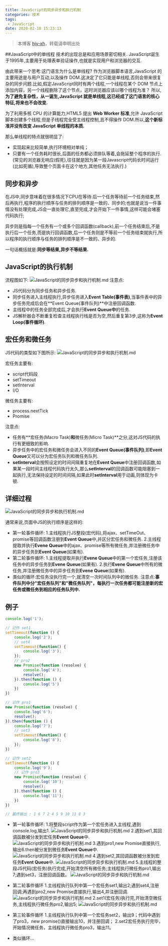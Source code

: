```yaml
---
title: JavaScript的同步异步和执行机制
categories: 技术
tags:
 - JavaScript
date: 2020-02-10 15:23:13
---
```


>本博客 [hjy-xh](https://hjy-xh.github.io/)，转载请申明出处

##JavaScript中的单线程
技术的出现总是和应用场景密切相关.
JavaScript诞生于1995年,主要用于处理表单验证操作,也就是实现用户和浏览器的交互.

由此带来一个思考:这门语言为什么是单线程?
作为浏览器脚本语言,JavaScript 的主要用途是与用户互动,以及操作 DOM.这决定了它只能是单线程,否则会带来很复杂的同步问题.比如,假定JavaScript同时有两个线程,一个线程在某个 DOM 节点上添加内容，另一个线程删除了这个节点，这时浏览器应该以哪个线程为准？
所以,**为了避免复杂性，从一诞生,JavaScript 就是单线程,这已经成了这门语言的核心特征,将来也不会改变.**

为了利用多核 CPU 的计算能力,HTML5 提出 **Web Worker 标准**,允许 JavaScript 脚本创建多个线程,但是子线程完全受主线程控制,且不得操作 DOM.所以,**这个新标准并没有改变 JavaScript 单线程的本质.**

那么单线程的特点就很明显了:
- 实现起来比较简单,执行环境相对单纯；
- 只要有一个任务耗时很长,后面的任务都必须排队等着,会拖延整个程序的执行.
(常见的浏览器无响应(假死),往往就是因为某一段Javascript代码长时间运行(比如死循),导致整个页面卡在这个地方,其他任务无法执行.)

## 同步和异步
在JS中,同步意味着在很多情况下CPU在等待:后一个任务等待前一个任务结束,然后再执行,程序的执行顺序与任务的排列顺序是一致的、同步的;也就是说当一件事情没有处理完成,JS会一直处理它,直至完成,才会开始下一件事情,这样可能会堵塞代码执行;

异步则是指每一个任务有一个或多个回调函数(callback),前一个任务结束后,不是执行后一个任务,而是执行回调函数,后一个任务则是不等前一个任务结束就执行,所以程序的执行顺序与任务的排列顺序是不一致的、异步的.

一句话概括就是:**同步等结果,异步不等结果.**

## JavaScript的执行机制
流程图如下:
![JavaScript的同步异步和执行机制.md](JavaScript的同步异步和执行机制/1.png)
注意点:
- JS代码分为同步任务和异步任务.
- 同步任务进入主线程执行,异步任务进入**Event Table(事件表)**,当事件表中的异步任务完成后会在**Event Queue(事件队列)**中注册回调函数.
- 主线程中的任务全部完成后,才会执行**Event Queue中**的任务.
- JS解析器会不断重复检查主线程执行栈是否为空,然后重复第3步,这称为**Event Loop(事件循环)**.

## 宏任务和微任务
JS代码的类型如下图所示:
![JavaScript的同步异步和执行机制.md](JavaScript的同步异步和执行机制/2.png)

宏任务主要有:
- script代码段
- setTimeout
- setInterval
- I/O

微任务主要有:
- process.nextTick
- Promise

注意点:
- 任务有**宏任务(Macro Task)**和**微任务(Micro Task)**之分,这对JS代码的执行有更细致的影响.
- 异步任务中的宏任务和微任务会进入不同的**Event Queue(事件队列)**,即**Event Queue**又可以分为宏任务队列和微任务队列.
- **setInterval**会按照设定的时间间隔重复地在**Event Queue**中注册回调函数,如果某一段时间主线程代码执行太久,那么**setInterval**的回调函数可能阻塞到一起执行,无法保持设定的时间间隔,如果此时**setInterval**用于动画,则体现为卡顿.

## 详细过程
![JavaScript的同步异步和执行机制.md](JavaScript的同步异步和执行机制/3.png)

通常来说,页面中JS的执行顺序是这样的:
- 第一轮事件循环:
	1.主线程执行JS整段(宏代码),将ajax、setTimeOut、promise等回调函数注册到**Event Queue**中,并区分宏任务和微任务.
	2.主线程提取并执行**Evene Queue**中的ajax、promise等所有微任务,并注册微任务中的异步任务到**Event Queue**(如果有).
- 第二轮事件循环:
	1.主线程提取并执行**Evene Queue**中的第一个宏任务,注册该任务中的异步任务到**Evene Queue**(如果有).
	2.执行**Evene Queue**中所有的微任务,并注册微任务中的异步任务到**Evene Queue**(如果有).
- 类似的循环:宏任务没执行完一个,就清空一次时间队列中的微任务.
注意点:**事件队列中分"宏任务队列"和"微任务队列"，每执行一次任务都可能注册新的宏任务或微任务到相应的任务队列中.**

## 例子
```javascript
console.log('1');

// 记作 set1
setTimeout(function () {
    console.log('2');
    // set4
    setTimeout(function() {
        console.log('3');
    });
    // pro2
    new Promise(function (resolve) {
        console.log('4');
        resolve();
    }).then(function () {
        console.log('5')
    })
})

// 记作 pro1
new Promise(function (resolve) {
    console.log('6');
    resolve();
}).then(function () {
    console.log('7');
    // set3
    setTimeout(function() {
        console.log('8');
    });
})

// 记作 set2
setTimeout(function () {
    console.log('9');
    // 记作 pro3
    new Promise(function (resolve) {
        console.log('10');
        resolve();
    }).then(function () {
        console.log('11');
    })
})

// 最终输出 : 1 6 7 2 4 5 9 10 11 8 3
```
- 第一轮事件循环:
	1.将整段script作为第一个宏任务进入主线程,遇到console.log,输出1.
	![JavaScript的同步异步和执行机制.md](JavaScript的同步异步和执行机制/4.png)
	2.遇到set1,其回调函数被分发到宏任务**Event Queue**中.
	![JavaScript的同步异步和执行机制.md](JavaScript的同步异步和执行机制/5.png)
	3.遇到pro1,new Promise直接执行,输出6.then被分发到微任务**Event Queue**中.
	![JavaScript的同步异步和执行机制.md](JavaScript的同步异步和执行机制/6.png)
	4.遇到set2,其回调函数被分发到宏任务**Event Queue**中.
	![JavaScript的同步异步和执行机制.md](JavaScript的同步异步和执行机制/7.png)
	5.主线程的整段JS代码(宏任务)执行完成,开始清空所有微任务;主线程执行微任务pro1,输出7;遇到set3，注册回调函数。
	![JavaScript的同步异步和执行机制.md](JavaScript的同步异步和执行机制/8.png)

- 第二轮事件循环
	1.主线程执行队列中第一个宏任务set1,输出2;遇到set4,注册回调;再遇到pro2,new Promise直接执行,输出4,并注册回调.
	![JavaScript的同步异步和执行机制.md](JavaScript的同步异步和执行机制/9.png)
	2.set1(宏任务)执行完,开始清空微任务,主线程执行微任务pro2,输出5;
	![JavaScript的同步异步和执行机制.md](JavaScript的同步异步和执行机制/10.png)

- 第三轮事件循环
	1.主线程执行队列中第一个宏任务set2，输出9；代码中遇到了pro3，new promise()直接输出10，并注册回调；
	2.set2宏任务执行完毕，开始情况微任务，主线程执行微任务pro3，输出11。

- 类似循环...